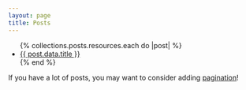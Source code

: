 ```yaml
---
layout: page
title: Posts
---
```


<ul>
  {% collections.posts.resources.each do |post| %}
    <li>
      <a href="{{ post.relative_url }}">{{ post.data.title }}</a>
    </li>
  {% end %}
</ul>

If you have a lot of posts, you may want to consider adding [pagination](https://www.bridgetownrb.com/docs/content/pagination)!

